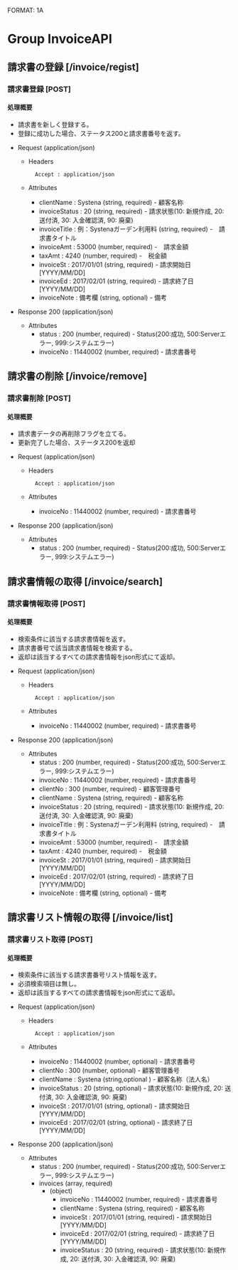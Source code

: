 FORMAT: 1A
 
# Group InvoiceAPI
 
## 請求書の登録 [/invoice/regist]
 
### 請求書登録 [POST]
 
#### 処理概要
 
* 請求書を新しく登録する。
* 登録に成功した場合、ステータス200と請求書番号を返す。
 
+ Request (application/json)
 
    + Headers
 
            Accept : application/json
 
    + Attributes
        + clientName : Systena (string, required) - 顧客名称
        + invoiceStatus : 20 (string, required) - 請求状態(10: 新規作成, 20: 送付済, 30: 入金確認済, 90: 廃棄)
        + invoiceTitle : 例：Systenaガーデン利用料 (string, required) -　請求書タイトル
        + invoiceAmt : 53000 (number, required) -　請求金額
        + taxAmt : 4240 (number, required) -　税金額
        + invoiceSt : 2017/01/01 (string, required) - 請求開始日 [YYYY/MM/DD]
        + invoiceEd : 2017/02/01 (string, required) - 請求終了日 [YYYY/MM/DD]
        + invoiceNote : 備考欄 (string, optional) - 備考

 
+ Response 200 (application/json)
 
    + Attributes
        + status : 200 (number, required) - Status(200:成功, 500:Serverエラー, 999:システムエラー)
        + invoiceNo : 11440002 (number, required) - 請求書番号
## 請求書の削除 [/invoice/remove]
 
### 請求書削除 [POST]
 
#### 処理概要
 
* 請求書データの再削除フラグを立てる。
* 更新完了した場合、ステータス200を返却
 
+ Request (application/json)

    + Headers

            Accept : application/json

    + Attributes
        + invoiceNo : 11440002 (number, required) - 請求書番号

+ Response 200 (application/json)

    + Attributes
        + status : 200 (number, required) - Status(200:成功, 500:Serverエラー, 999:システムエラー)
## 請求書情報の取得 [/invoice/search]
 
### 請求書情報取得 [POST]
 
#### 処理概要
 
* 検索条件に該当する請求書情報を返す。
* 請求書番号で該当請求書情報を検索する。
* 返却は該当するすべての請求書情報をjson形式にて返却。

+ Request (application/json)

    + Headers

            Accept : application/json

    + Attributes
        + invoiceNo : 11440002 (number, required) - 請求書番号

+ Response 200 (application/json)
 
    + Attributes
        + status : 200 (number, required) - Status(200:成功, 500:Serverエラー, 999:システムエラー)
        + invoiceNo : 11440002 (number, required) - 請求書番号
        + clientNo : 300 (number, required) - 顧客管理番号
        + clientName : Systena (string, required) - 顧客名称
        + invoiceStatus : 20 (string, required) - 請求状態(10: 新規作成, 20: 送付済, 30: 入金確認済, 90: 廃棄)
        + invoiceTitle : 例：Systenaガーデン利用料 (string, required) -　請求書タイトル
        + invoiceAmt : 53000 (number, required) -　請求金額
        + taxAmt : 4240 (number, required) -　税金額
        + invoiceSt : 2017/01/01 (string, required) - 請求開始日 [YYYY/MM/DD]
        + invoiceEd : 2017/02/01 (string, required) - 請求終了日 [YYYY/MM/DD]
        + invoiceNote : 備考欄 (string, optional) - 備考
## 請求書リスト情報の取得 [/invoice/list]
 
### 請求書リスト取得 [POST]
 
#### 処理概要
 
* 検索条件に該当する請求書番号リスト情報を返す。
* 必須検索項目は無し。
* 返却は該当するすべての請求書情報をjson形式にて返却。

+ Request (application/json)

    + Headers

            Accept : application/json

    + Attributes
        + invoiceNo : 11440002 (number, optional) - 請求書番号
        + clientNo : 300 (number, optional) - 顧客管理番号
        + clientName : Systena (string,optional ) - 顧客名称（法人名）
        + invoiceStatus : 20 (string, optional) - 請求状態(10: 新規作成, 20: 送付済, 30: 入金確認済, 90: 廃棄)
        + invoiceSt : 2017/01/01 (string, optional) - 請求開始日 [YYYY/MM/DD]
        + invoiceEd : 2017/02/01 (string, optional) - 請求終了日 [YYYY/MM/DD]

+ Response 200 (application/json)
 
    + Attributes
        + status : 200 (number, required) - Status(200:成功, 500:Serverエラー, 999:システムエラー)
        + invoices (array, required)
            + (object)
                + invoiceNo : 11440002 (number, required) - 請求書番号
                + clientName : Systena (string, required) - 顧客名称
                + invoiceSt : 2017/01/01 (string, required) - 請求開始日 [YYYY/MM/DD]
                + invoiceEd : 2017/02/01 (string, required) - 請求終了日 [YYYY/MM/DD]
                + invoiceStatus : 20 (string, required) - 請求状態(10: 新規作成, 20: 送付済, 30: 入金確認済, 90: 廃棄)
